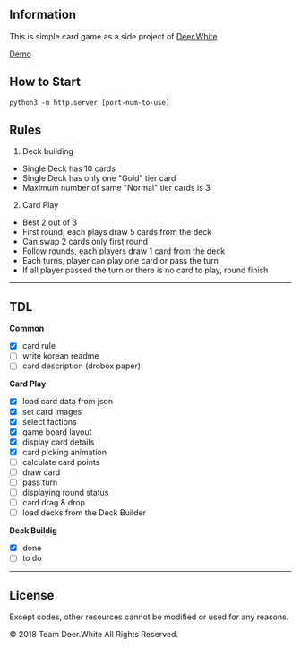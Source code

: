 ## Information
This is simple card game as a side project of [Deer.White](https://www.instagram.com/project_deerwhite)

[Demo](https://godori.github.io/dwcard/gwent.html)


## How to Start
 ```python3 -m http.server [port-num-to-use]```
 
## Rules
1. Deck building
- Single Deck has 10 cards
- Single Deck has only one "Gold" tier card
- Maximum number of same "Normal" tier cards is 3

2. Card Play
- Best 2 out of 3
- First round, each plays draw 5 cards from the deck
- Can swap 2 cards only first round
- Follow rounds, each players draw 1 card from the deck
- Each turns, player can play one card or pass the turn
- If all player passed the turn or there is no card to play, round finish

 ---
 
## TDL

__Common__
- [x] card rule
- [ ] write korean readme
- [ ] card description (drobox paper)

__Card Play__
- [x] load card data from json
- [x] set card images
- [x] select factions
- [x] game board layout
- [x] display card details
- [x] card picking animation
- [ ] calculate card points
- [ ] draw card
- [ ] pass turn
- [ ] displaying round status
- [ ] card drag & drop
- [ ] load decks from the Deck Builder

__Deck Buildig__
- [x] done
- [ ] to do

---
## License
Except codes, other resources cannot be modified or used for any reasons.

© 2018 Team Deer.White All Rights Reserved.
